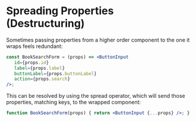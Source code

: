 # Spreading Properties \(Destructuring\)

Sometimes passing properties from a higher order component to the one it wraps feels redundant:

```jsx
const BookSearchForm = (props) => <ButtonInput
   id={props.id}
   label={props.label}
   buttonLabel={props.buttonLabel}
   action={props.search}
/>;
```

This can be resolved by using the spread operator, which will send those properties, matching keys, to the wrapped component:

```jsx
function BookSearchForm(props) { return <ButtonInput {...props} />; }
```

